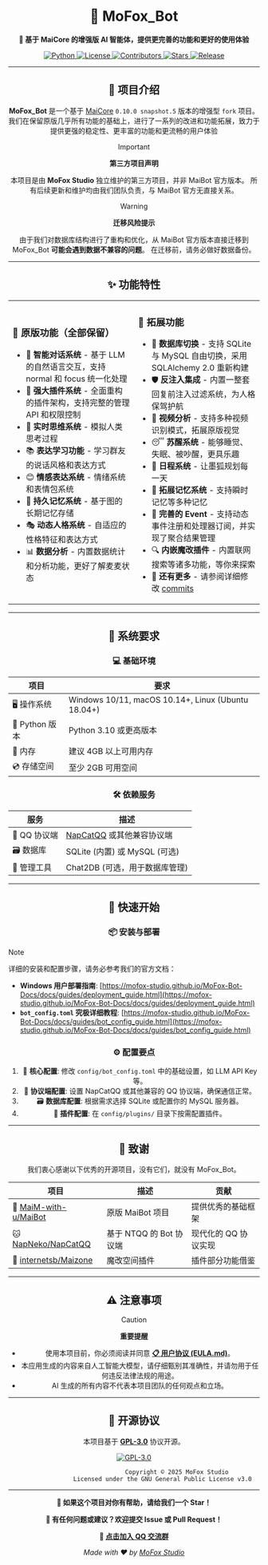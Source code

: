 <div align="center">

# 🌟 MoFox_Bot
**🚀 基于 MaiCore 的增强版 AI 智能体，提供更完善的功能和更好的使用体验**
<p>
  <a href="https://www.python.org/">
    <img src="https://img.shields.io/badge/Python-3.10+-3776ab?logo=python&logoColor=white&style=for-the-badge" alt="Python">
  </a>
  <a href="https://github.com/MoFox-Studio/MoFox_Bot/blob/master/LICENSE">
    <img src="https://img.shields.io/badge/License-GPLv3-d73a49?logo=gnu&logoColor=white&style=for-the-badge" alt="License">
  </a>
  <a href="https://github.com/MoFox-Studio/MoFox_Bot/graphs/contributors">
    <img src="https://img.shields.io/badge/Contributors-Welcome-brightgreen?logo=github&logoColor=white&style=for-the-badge" alt="Contributors">
  </a>
  <a href="https://github.com/MoFox-Studio/MoFox_Bot/stargazers">
    <img src="https://img.shields.io/github/stars/MoFox-Studio/MoFox_Bot?style=for-the-badge&logo=star&logoColor=white&color=yellow&label=Stars" alt="Stars">
  </a>
  <a href="https://github.com/MoFox-Studio/MoFox_Bot/releases">
    <img src="https://img.shields.io/github/v/release/MoFox-Studio/MoFox_Bot?style=for-the-badge&logo=github&logoColor=white&color=orange" alt="Release">
  </a>
</p>
 
</div>
 
---
 
<div align="center">
 
## 📖 项目介绍
 
**MoFox_Bot** 是一个基于 [MaiCore](https://github.com/MaiM-with-u/MaiBot) `0.10.0 snapshot.5` 版本的增强型 `fork` 项目。
我们在保留原版几乎所有功能的基础上，进行了一系列的改进和功能拓展，致力于提供更强的稳定性、更丰富的功能和更流畅的用户体验
 
> [!IMPORTANT]
> **第三方项目声明**
>
> 本项目是由 **MoFox Studio** 独立维护的第三方项目，并非 MaiBot 官方版本。
> 所有后续更新和维护均由我们团队负责，与 MaiBot 官方无直接关系。
 
> [!WARNING]
> **迁移风险提示**
>
> 由于我们对数据库结构进行了重构和优化，从 MaiBot 官方版本直接迁移到 MoFox_Bot **可能会遇到数据不兼容的问题**。
> 在迁移前，请务必做好数据备份。
 
</div>
 
---
 
<div align="center">
 
## ✨ 功能特性
 
</div>
 
<table>
<tr>
<td width="50%">
 
### 🔧 原版功能（全部保留）
 
- 🧠 **智能对话系统** - 基于 LLM 的自然语言交互，支持 normal 和 focus 统一化处理
- 🔌 **强大插件系统** - 全面重构的插件架构，支持完整的管理 API 和权限控制
- 💭 **实时思维系统** - 模拟人类思考过程
- 📚 **表达学习功能** - 学习群友的说话风格和表达方式
- 😊 **情感表达系统** - 情绪系统和表情包系统
- 🧠 **持久记忆系统** - 基于图的长期记忆存储
- 🎭 **动态人格系统** - 自适应的性格特征和表达方式
- 📊 **数据分析** - 内置数据统计和分析功能，更好了解麦麦状态
 
</td>
<td width="50%">
 
### 🚀 拓展功能
 
- 🔄 **数据库切换** - 支持 SQLite 与 MySQL 自由切换，采用 SQLAlchemy 2.0 重新构建
- 🛡️ **反注入集成** - 内置一整套回复前注入过滤系统，为人格保驾护航
- 🎥 **视频分析** - 支持多种视频识别模式，拓展原版视觉
- 😴 **苏醒系统** - 能够睡觉、失眠、被吵醒，更具乐趣
- 📅 **日程系统** - 让墨狐规划每一天
- 🧠 **拓展记忆系统** - 支持瞬时记忆等多种记忆
- 🎪 **完善的 Event** - 支持动态事件注册和处理器订阅，并实现了聚合结果管理
- 🔍 **内嵌魔改插件** - 内置联网搜索等诸多功能，等你来探索
- 🌟 **还有更多** - 请参阅详细修改 [commits](https://github.com/MoFox-Studio/MoFox_Bot/commits)
 
</td>
</tr>
</table>
 
---
 
<div align="center">
 
## 🔧 系统要求
 
### 💻 基础环境
 
| 项目         | 要求                                                 |
| ------------ | ---------------------------------------------------- |
| 🖥️ 操作系统 | Windows 10/11, macOS 10.14+, Linux (Ubuntu 18.04+) |
| 🐍 Python 版本 | Python 3.10 或更高版本                               |
| 💾 内存       | 建议 4GB 以上可用内存                                |
| 💿 存储空间   | 至少 2GB 可用空间                                    |
 
### 🛠️ 依赖服务
 
| 服务         | 描述                                       |
| ------------ | ------------------------------------------ |
| 🤖 QQ 协议端  | [NapCatQQ](https://github.com/NapNeko/NapCatQQ) 或其他兼容协议端 |
| 🗃️ 数据库     | SQLite (内置) 或 MySQL (可选)              |
| 🔧 管理工具   | Chat2DB (可选，用于数据库管理)             |
 
</div>
 
---
 
<div align="center">
 
## 🏁 快速开始
 
### 📦 安装与部署
 
</div>
 
> [!NOTE]
> 详细的安装和配置步骤，请务必参考我们的官方文档：
> *   **Windows 用户部署指南**: [https://mofox-studio.github.io/MoFox-Bot-Docs/docs/guides/deployment_guide.html](https://mofox-studio.github.io/MoFox-Bot-Docs/docs/guides/deployment_guide.html)
> *   **`bot_config.toml` 究极详细教程**: [https://mofox-studio.github.io/MoFox-Bot-Docs/docs/guides/bot_config_guide.html](https://mofox-studio.github.io/MoFox-Bot-Docs/docs/guides/bot_config_guide.html)
 
<div align="center">
 
### ⚙️ 配置要点
 
1.  📝 **核心配置**: 修改 `config/bot_config.toml` 中的基础设置，如 LLM API Key 等。
2.  🤖 **协议端配置**: 设置 NapCatQQ 或其他兼容的 QQ 协议端，确保通信正常。
3.  🗃️ **数据库配置**: 根据需求选择 SQLite 或配置你的 MySQL 服务器。
4.  🔌 **插件配置**: 在 `config/plugins/` 目录下按需配置插件。
 
</div>
 
---
 
<div align="center">
 
## 🙏 致谢
 
我们衷心感谢以下优秀的开源项目，没有它们，就没有 MoFox_Bot。
 
| 项目                                       | 描述                 | 贡献             |
| ------------------------------------------ | -------------------- | ---------------- |
| 🎯 [MaiM-with-u/MaiBot](https://github.com/MaiM-with-u/MaiBot) | 原版 MaiBot 项目     | 提供优秀的基础框架 |
| 🐱 [NapNeko/NapCatQQ](https://github.com/NapNeko/NapCatQQ) | 基于 NTQQ 的 Bot 协议端 | 现代化的 QQ 协议实现 |
| 🌌 [internetsb/Maizone](https://github.com/internetsb/Maizone) | 魔改空间插件         | 插件部分功能借鉴 |
 
</div>
 
---
 
<div align="center">
 
## ⚠️ 注意事项
 
> [!CAUTION]
> **重要提醒**
>
> - 使用本项目前，你必须阅读并同意 [**📋 用户协议 (EULA.md)**](EULA.md)。
> - 本应用生成的内容来自人工智能大模型，请仔细甄别其准确性，并请勿用于任何违反法律法规的用途。
> - AI 生成的所有内容不代表本项目团队的任何观点和立场。
 
</div>
 
---
 
<div align="center">
 
## 📄 开源协议
 
本项目基于 **[GPL-3.0](LICENSE)** 协议开源。
 
[![GPL-3.0](https://img.shields.io/badge/License-GPL--3.0-blue.svg?style=for-the-badge&logo=gnu)](LICENSE)
 
```
                        Copyright © 2025 MoFox Studio
                Licensed under the GNU General Public License v3.0
```
 
</div>
 
---
 
<div align="center">
 
**🌟 如果这个项目对你有帮助，请给我们一个 Star！**
 
**💬 有任何问题或建议？欢迎提交 Issue 或 Pull Request！**

**💬 [点击加入 QQ 交流群](https://qm.qq.com/q/jfeu7Dq7VS)**

_Made with ❤️ by [MoFox Studio](https://github.com/MoFox-Studio)_

</div>
